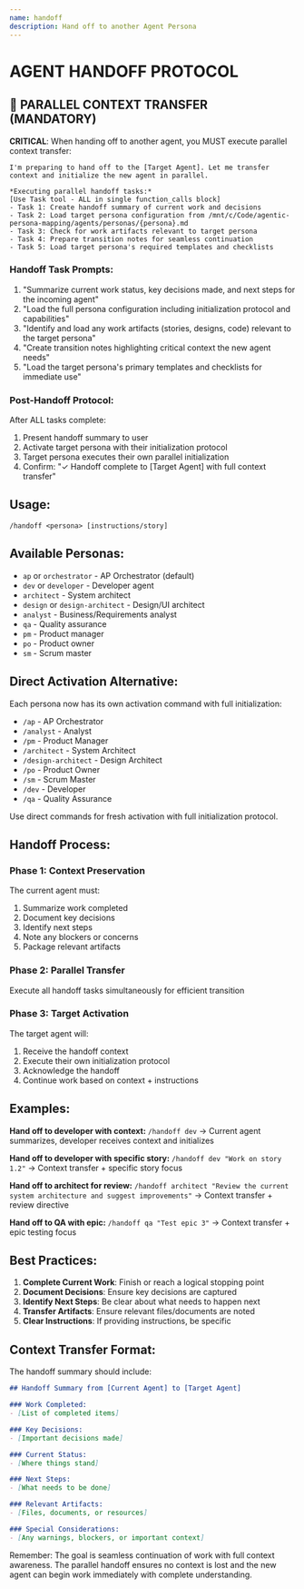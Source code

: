 ```yaml
---
name: handoff
description: Hand off to another Agent Persona
---
```


# AGENT HANDOFF PROTOCOL

## 🚀 PARALLEL CONTEXT TRANSFER (MANDATORY)

**CRITICAL**: When handing off to another agent, you MUST execute parallel context transfer:

```
I'm preparing to hand off to the [Target Agent]. Let me transfer context and initialize the new agent in parallel.

*Executing parallel handoff tasks:*
[Use Task tool - ALL in single function_calls block]
- Task 1: Create handoff summary of current work and decisions
- Task 2: Load target persona configuration from /mnt/c/Code/agentic-persona-mapping/agents/personas/{persona}.md
- Task 3: Check for work artifacts relevant to target persona
- Task 4: Prepare transition notes for seamless continuation
- Task 5: Load target persona's required templates and checklists
```

### Handoff Task Prompts:
1. "Summarize current work status, key decisions made, and next steps for the incoming agent"
2. "Load the full persona configuration including initialization protocol and capabilities"
3. "Identify and load any work artifacts (stories, designs, code) relevant to the target persona"
4. "Create transition notes highlighting critical context the new agent needs"
5. "Load the target persona's primary templates and checklists for immediate use"

### Post-Handoff Protocol:
After ALL tasks complete:
1. Present handoff summary to user
2. Activate target persona with their initialization protocol
3. Target persona executes their own parallel initialization
4. Confirm: "✓ Handoff complete to [Target Agent] with full context transfer"

## Usage:
`/handoff <persona> [instructions/story]`

## Available Personas:
- `ap` or `orchestrator` - AP Orchestrator (default)
- `dev` or `developer` - Developer agent
- `architect` - System architect
- `design` or `design-architect` - Design/UI architect
- `analyst` - Business/Requirements analyst
- `qa` - Quality assurance
- `pm` - Product manager
- `po` - Product owner
- `sm` - Scrum master

## Direct Activation Alternative:
Each persona now has its own activation command with full initialization:
- `/ap` - AP Orchestrator
- `/analyst` - Analyst
- `/pm` - Product Manager
- `/architect` - System Architect
- `/design-architect` - Design Architect
- `/po` - Product Owner
- `/sm` - Scrum Master
- `/dev` - Developer
- `/qa` - Quality Assurance

Use direct commands for fresh activation with full initialization protocol.

## Handoff Process:

### Phase 1: Context Preservation
The current agent must:
1. Summarize work completed
2. Document key decisions
3. Identify next steps
4. Note any blockers or concerns
5. Package relevant artifacts

### Phase 2: Parallel Transfer
Execute all handoff tasks simultaneously for efficient transition

### Phase 3: Target Activation
The target agent will:
1. Receive the handoff context
2. Execute their own initialization protocol
3. Acknowledge the handoff
4. Continue work based on context + instructions

## Examples:

**Hand off to developer with context:**
`/handoff dev`
→ Current agent summarizes, developer receives context and initializes

**Hand off to developer with specific story:**
`/handoff dev "Work on story 1.2"`
→ Context transfer + specific story focus

**Hand off to architect for review:**
`/handoff architect "Review the current system architecture and suggest improvements"`
→ Context transfer + review directive

**Hand off to QA with epic:**
`/handoff qa "Test epic 3"`
→ Context transfer + epic testing focus

## Best Practices:

1. **Complete Current Work**: Finish or reach a logical stopping point
2. **Document Decisions**: Ensure key decisions are captured
3. **Identify Next Steps**: Be clear about what needs to happen next
4. **Transfer Artifacts**: Ensure relevant files/documents are noted
5. **Clear Instructions**: If providing instructions, be specific

## Context Transfer Format:

The handoff summary should include:
```markdown
## Handoff Summary from [Current Agent] to [Target Agent]

### Work Completed:
- [List of completed items]

### Key Decisions:
- [Important decisions made]

### Current Status:
- [Where things stand]

### Next Steps:
- [What needs to be done]

### Relevant Artifacts:
- [Files, documents, or resources]

### Special Considerations:
- [Any warnings, blockers, or important context]
```

Remember: The goal is seamless continuation of work with full context awareness. The parallel handoff ensures no context is lost and the new agent can begin work immediately with complete understanding.